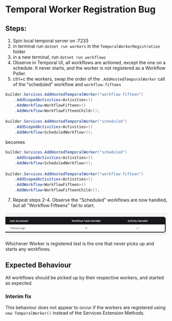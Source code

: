# Temporal Worker Registration Bug

## Steps:
1) Spin local temporal server on :7233
2) in terminal run `dotnet run workers` in the `TemporalWorkerRegistration` folder
3) in a new terminal, run `dotnet run workflows`
4) Observe in Temporal UI, all workflows are actioned, except the one on a schedule. It never starts, and the worker is not registered as a Workflow Poller.
5) ctrl+c the workers, swap the order of the `.AddHostedTemporalWorker` call of the "scheduled" workflow and `workflow-fifteen`

```csharp
builder.Services.AddHostedTemporalWorker("workflow-fifteen")
    .AddScopedActivities<Activities>()
    .AddWorkflow<WorkflowFifteen>()
    .AddWorkflow<WorkflowFifteenChild>();

builder.Services.AddHostedTemporalWorker("scheduled")
    .AddScopedActivities<Activities>()
    .AddWorkflow<ScheduledWorkflow>();
```

becomes

```csharp
builder.Services.AddHostedTemporalWorker("scheduled")
    .AddScopedActivities<Activities>()
    .AddWorkflow<ScheduledWorkflow>();

builder.Services.AddHostedTemporalWorker("workflow-fifteen")
    .AddScopedActivities<Activities>()
    .AddWorkflow<WorkflowFifteen>()
    .AddWorkflow<WorkflowFifteenChild>();
```

7) Repeat steps 2-4. Observe the "Scheduled" workflows are now handled, but all "Workflow Fifteens" fail to start.


![img.png](img.png)

Whichever Worker is registered *last* is the one that never picks up and starts any workflows.

## Expected Behaviour
All workflows should be picked up by their respective workers, and started as expected.

### Interim fix
This behaviour does not appear to occur if the workers are registered using `new TemporalWorker()` instead of the Services Extension Methods.
